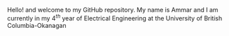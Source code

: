 Hello! and welcome to my GitHub repository. My name is Ammar and I am currently in my $4^{th}$ year of Electrical Engineering at the University of British Columbia-Okanagan

